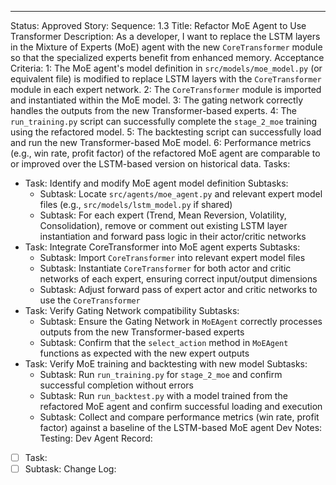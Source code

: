 ---
Status: Approved
Story:
  Sequence: 1.3
  Title: Refactor MoE Agent to Use Transformer
  Description: As a developer, I want to replace the LSTM layers in the Mixture of Experts (MoE) agent with the new `CoreTransformer` module so that the specialized experts benefit from enhanced memory.
Acceptance Criteria:
  1: The MoE agent's model definition in `src/models/moe_model.py` (or equivalent file) is modified to replace LSTM layers with the `CoreTransformer` module in each expert network.
  2: The `CoreTransformer` module is imported and instantiated within the MoE model.
  3: The gating network correctly handles the outputs from the new Transformer-based experts.
  4: The `run_training.py` script can successfully complete the `stage_2_moe` training using the refactored model.
  5: The backtesting script can successfully load and run the new Transformer-based MoE model.
  6: Performance metrics (e.g., win rate, profit factor) of the refactored MoE agent are comparable to or improved over the LSTM-based version on historical data.
Tasks:
  - Task: Identify and modify MoE agent model definition
    Subtasks:
      - Subtask: Locate `src/agents/moe_agent.py` and relevant expert model files (e.g., `src/models/lstm_model.py` if shared)
      - Subtask: For each expert (Trend, Mean Reversion, Volatility, Consolidation), remove or comment out existing LSTM layer instantiation and forward pass logic in their actor/critic networks
  - Task: Integrate CoreTransformer into MoE agent experts
    Subtasks:
      - Subtask: Import `CoreTransformer` into relevant expert model files
      - Subtask: Instantiate `CoreTransformer` for both actor and critic networks of each expert, ensuring correct input/output dimensions
      - Subtask: Adjust forward pass of expert actor and critic networks to use the `CoreTransformer`
  - Task: Verify Gating Network compatibility
    Subtasks:
      - Subtask: Ensure the Gating Network in `MoEAgent` correctly processes outputs from the new Transformer-based experts
      - Subtask: Confirm that the `select_action` method in `MoEAgent` functions as expected with the new expert outputs
  - Task: Verify MoE training and backtesting with new model
    Subtasks:
      - Subtask: Run `run_training.py` for `stage_2_moe` and confirm successful completion without errors
      - Subtask: Run `run_backtest.py` with a model trained from the refactored MoE agent and confirm successful loading and execution
      - Subtask: Collect and compare performance metrics (win rate, profit factor) against a baseline of the LSTM-based MoE agent
Dev Notes:
Testing:
Dev Agent Record:
  - [ ] Task:
  - [ ] Subtask:
Change Log: